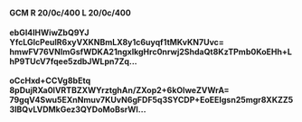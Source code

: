 #### GCM R 20/0c/400 L 20/0c/400
**ebGI4lHWiwZbQ9YJ**<br/>**YfcLGlcPeulR6xyVXKNBmLX8y1c6uyqf1tMKvKN7Uvc=**<br/>**hmwFV76VNlmGsfWDKA21ngxlkgHrc0nrwj2ShdaQt8KzTPmb0KoEHh+LhP9TUcV7fqee5zdbJWLpn7Zq...**<br/><br/>
**oCcHxd+CCVg8bEtq**<br/>**8pDujRXa0lVRTBZXWYrztghAn/ZXop2+6kOlweZVWrA=**<br/>**79gqV4Swu5EXnNmuv7KUvN6gFDF5q3SYCDP+EoEEIgsn25mgr8XKZZ53lBQvLVDMkGez3QYDoMoBsrWl...**